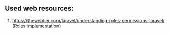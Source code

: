 ## Used web resources:

1. https://thewebtier.com/laravel/understanding-roles-permissions-laravel/ (Roles implementation)